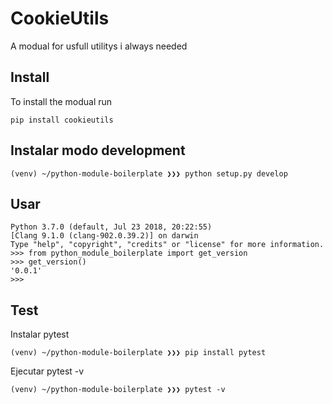 CookieUtils
=========================
A modual for usfull utilitys i always needed

Install
--------
To install the modual run
```console
pip install cookieutils
```





Instalar modo development
-------------------------
```console
(venv) ~/python-module-boilerplate ❯❯❯ python setup.py develop
```

Usar
----
```console
Python 3.7.0 (default, Jul 23 2018, 20:22:55)
[Clang 9.1.0 (clang-902.0.39.2)] on darwin
Type "help", "copyright", "credits" or "license" for more information.
>>> from python_module_boilerplate import get_version
>>> get_version()
'0.0.1'
>>>
```

Test
----
Instalar pytest
```console
(venv) ~/python-module-boilerplate ❯❯❯ pip install pytest
```

Ejecutar pytest -v
```console
(venv) ~/python-module-boilerplate ❯❯❯ pytest -v
```